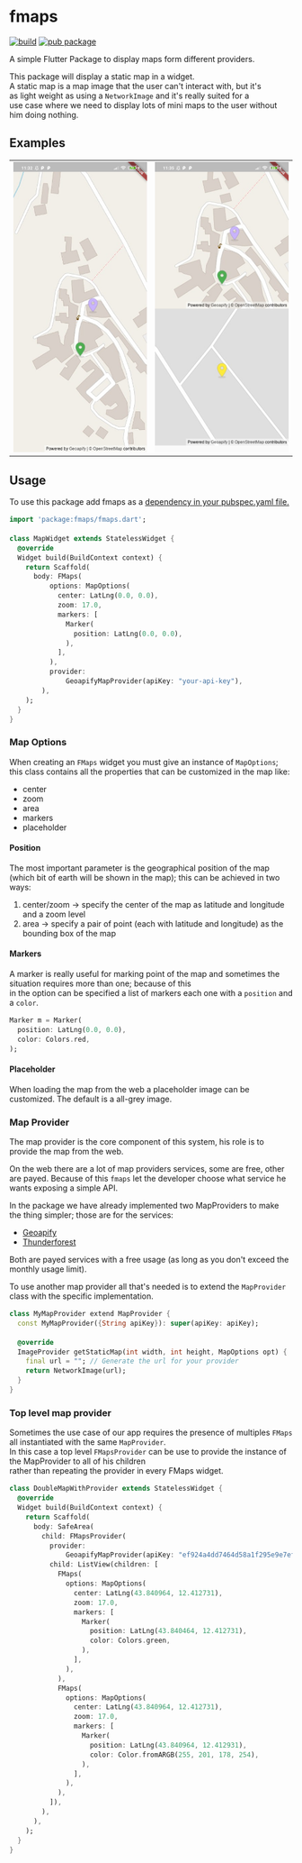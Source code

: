 # fmaps

<p>
<a href="https://github.com/Supercaly/fmaps/actions"><img src="https://github.com/Supercaly/fmaps/workflows/FMaps%20CI/badge.svg" alt="build"></a>
<a href="https://pub.dev/packages/fmaps"><img src="https://img.shields.io/pub/v/fmaps.svg" alt="pub package"></a>
</p>

A simple Flutter Package to display maps form different providers.

This package will display a static map in a widget.  
A static map is a map image that the user can't interact with, but it's  
as light weight as using a `NetworkImage` and it's really suited for a  
use case where we need to display lots of mini maps to the user without him doing nothing.

## Examples
<div style="text-align: center">
    <table>
        <tr>
            <td style="text-align: center">
                    <img src="./screenshots/single.jpg" width="250"/>
            </td>
            <td style="text-align: center">
                    <img src="./screenshots/double.jpg" width="250"/>
            </td>
        </tr>
    </table>
</div>


## Usage
To use this package add fmaps as a [dependency in your pubspec.yaml file.](https://flutter.dev/docs/development/packages-and-plugins/using-packages)

```dart
import 'package:fmaps/fmaps.dart';

class MapWidget extends StatelessWidget {
  @override
  Widget build(BuildContext context) {
    return Scaffold(
      body: FMaps(
          options: MapOptions(
            center: LatLng(0.0, 0.0),
            zoom: 17.0,
            markers: [
              Marker(
                position: LatLng(0.0, 0.0),
              ),
            ],
          ),
          provider:
              GeoapifyMapProvider(apiKey: "your-api-key"),
        ),
    );
  }
}
```

### Map Options
When creating an `FMaps` widget you must give an instance of `MapOptions`;  
this class contains all the properties that can be customized in the map like:

* center
* zoom
* area
* markers
* placeholder

#### Position
The most important parameter is the geographical position of the map (which bit of earth will be shown in the map); this can be achieved in two ways:

1. center/zoom -> specify the center of the map as latitude and longitude and   a zoom level
2. area -> specify a pair of point (each with latitude and longitude) as the bounding box of the map

#### Markers
A marker is really useful for marking point of the map and sometimes the situation requires more than one; because of this  
in the option can be specified a list of markers each one with a `position` and a `color`.

```dart
Marker m = Marker(
  position: LatLng(0.0, 0.0),
  color: Colors.red,
);  
```
#### Placeholder
When loading the map from the web a placeholder image can be customized. The default is a all-grey image.

### Map Provider
The map provider is the core component of this system, his role is to provide the map from the web.

On the web there are a lot of map providers services, some are free, other are payed. Because of this `fmaps` let the developer choose what service he wants exposing a simple API.

In the package we have already implemented two MapProviders to make the thing simpler; those are for the services:

* [Geoapify](https://geoapify.com/)
* [Thunderforest](https://www.thunderforest.com/)

Both are payed services with a free usage (as long as you don't exceed the monthly usage limit).

To use another map provider all that's needed is to extend the `MapProvider` class with the specific implementation.

```dart
class MyMapProvider extend MapProvider {
  const MyMapProvider({String apiKey}): super(apiKey: apiKey);

  @override
  ImageProvider getStaticMap(int width, int height, MapOptions opt) {
    final url = ""; // Generate the url for your provider
    return NetworkImage(url);
  }
}
```

### Top level map provider
Sometimes the use case of our app requires the presence of multiples `FMaps` all instantiated with the same `MapProvider`.  
In this case a top level `FMapsProvider` can be use to provide the instance of the MapProvider to all of his children  
rather than repeating the provider in every FMaps widget.

```dart
class DoubleMapWithProvider extends StatelessWidget {
  @override
  Widget build(BuildContext context) {
    return Scaffold(
      body: SafeArea(
        child: FMapsProvider(
          provider:
              GeoapifyMapProvider(apiKey: "ef924a4dd7464d58a1f295e9e7efafbd"),
          child: ListView(children: [
            FMaps(
              options: MapOptions(
                center: LatLng(43.840964, 12.412731),
                zoom: 17.0,
                markers: [
                  Marker(
                    position: LatLng(43.840464, 12.412731),
                    color: Colors.green,
                  ),
                ],
              ),
            ),
            FMaps(
              options: MapOptions(
                center: LatLng(43.840964, 12.412731),
                zoom: 17.0,
                markers: [
                  Marker(
                    position: LatLng(43.840964, 12.412931),
                    color: Color.fromARGB(255, 201, 178, 254),
                  ),
                ],
              ),
            ),
          ]),
        ),
      ),
    );
  }
}
```